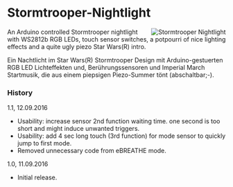 # Stormtrooper-Nightlight
<a href="http://zeropage.io/"><img alt="Stormtrooper Nightlight" align="right" src="http://zeropage.io/wp-content/uploads/github-nightlight-small.gif" /></a>
An Arduino controlled Stormtrooper nightlight with WS2812b RGB LEDs, touch sensor switches, a potpourri of nice lighting effects and a quite ugly piezo Star Wars(R) intro.

Ein Nachtlicht im Star Wars(R) Stormtrooper Design mit Arduino-gestuerten RGB LED Lichteffekten und, Berührungssensoren und Imperial March Startmusik, die aus einem
piepsigen Piezo-Summer tönt (abschaltbar;-).

### History
1.1, 12.09.2016
- Usability: increase sensor 2nd function waiting time. one second is too short and might induce unwanted triggers.
- Usability: add 4 sec long touch (3rd function) for mode sensor to quickly jump to first mode.
- Removed unnecessary code from eBREATHE mode.

1.0, 11.09.2016
- Initial release.
